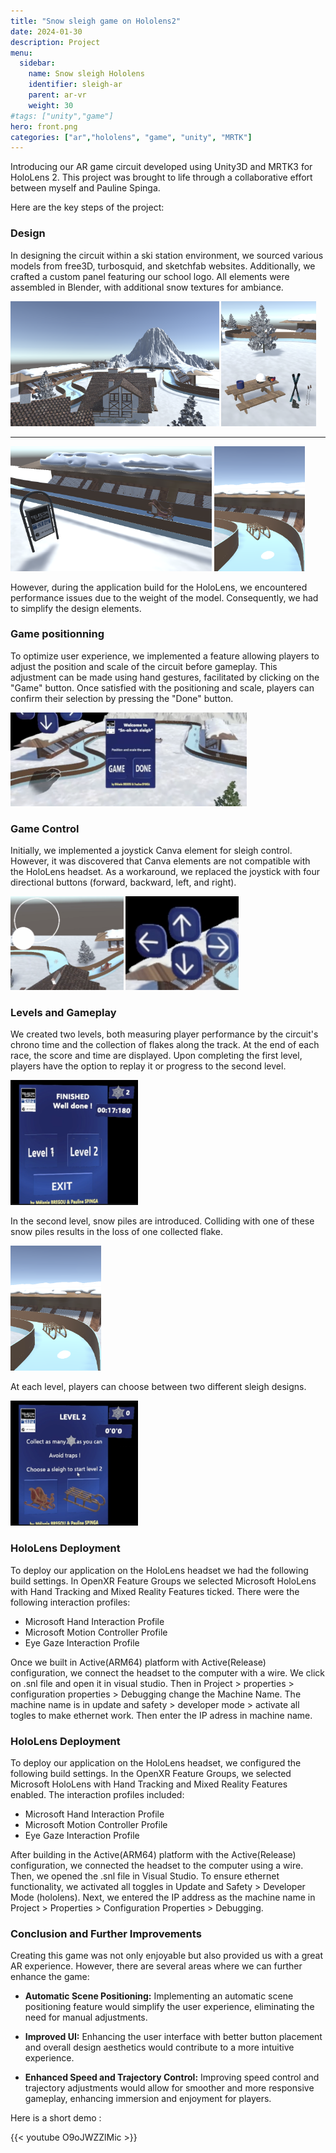 ```yaml
---
title: "Snow sleigh game on Hololens2"
date: 2024-01-30
description: Project
menu:
  sidebar:
    name: Snow sleigh Hololens
    identifier: sleigh-ar
    parent: ar-vr
    weight: 30
#tags: ["unity","game"]
hero: front.png
categories: ["ar","hololens", "game", "unity", "MRTK"]
---
```


Introducing our AR game circuit developed using Unity3D and MRTK3 for HoloLens 2. This project was brought to life through a collaborative effort between myself and Pauline Spinga.

Here are the key steps of the project:

### Design

In designing the circuit within a ski station environment, we sourced various models from free3D, turbosquid, and sketchfab websites. Additionally, we crafted a custom panel featuring our school logo. All elements were assembled in Blender, with additional snow textures for ambiance.

<img src="/posts/ar-vr/sleigh-ar/front.png" height="200">

<img src="/posts/ar-vr/sleigh-ar/banc.png" height="200">

---

<img src="/posts/ar-vr/sleigh-ar/tsp.png" height="200">

<img src="/posts/ar-vr/sleigh-ar/trap.png" height="200">

However, during the application build for the HoloLens, we encountered performance issues due to the weight of the model. Consequently, we had to simplify the design elements.


### Game positionning 

To optimize user experience, we implemented a feature allowing players to adjust the position and scale of the circuit before gameplay. 
This adjustment can be made using hand gestures, facilitated by clicking on the "Game" button. Once satisfied with the positioning and scale, players can confirm their selection by pressing the "Done" button.

<img src="/posts/ar-vr/sleigh-ar/position.png" height="150">


### Game Control

Initially, we implemented a joystick Canva element for sleigh control. However, it was discovered that Canva elements are not compatible with the HoloLens headset. As a workaround, we replaced the joystick with four directional buttons (forward, backward, left, and right).

<img src="/posts/ar-vr/sleigh-ar/joystick.png" height="150">
<img src="/posts/ar-vr/sleigh-ar/controls.png" height="150">


### Levels and Gameplay

We created two levels, both measuring player performance by the circuit's chrono time and the collection of flakes along the track. At the end of each race, the score and time are displayed. Upon completing the first level, players have the option to replay it or progress to the second level. 

<img src="/posts/ar-vr/sleigh-ar/results.png" height="200">

In the second level, snow piles are introduced. Colliding with one of these snow piles results in the loss of one collected flake.

<img src="/posts/ar-vr/sleigh-ar/trap.png" height="200">

At each level, players can choose between two different sleigh designs.

<img src="/posts/ar-vr/sleigh-ar/sleighs.png" height="200">



### HoloLens Deployment

To deploy our application on the HoloLens headset we had the following build settings. In OpenXR Feature Groups we selected Microsoft HoloLens with Hand Tracking and Mixed Reality Features ticked.
There were the following interaction profiles:
- Microsoft Hand Interaction Profile
- Microsoft Motion Controller Profile
- Eye Gaze Interaction Profile

Once we built in Active(ARM64) platform with Active(Release) configuration, we connect the headset to the computer with a wire. We click on .snl file and open it in visual studio. Then in Project > properties > configuration properties > Debugging change the Machine Name. The machine name is in update and safety > developer mode > activate all togles to make ethernet work. Then enter the IP adress in machine name.


### HoloLens Deployment

To deploy our application on the HoloLens headset, we configured the following build settings. In the OpenXR Feature Groups, we selected Microsoft HoloLens with Hand Tracking and Mixed Reality Features enabled. The interaction profiles included:

- Microsoft Hand Interaction Profile
- Microsoft Motion Controller Profile
- Eye Gaze Interaction Profile

After building in the Active(ARM64) platform with the Active(Release) configuration, we connected the headset to the computer using a wire. Then, we opened the .snl file in Visual Studio. To ensure ethernet functionality, we activated all toggles in Update and Safety > Developer Mode (hololens). Next, we entered the IP address as the machine name in Project > Properties > Configuration Properties > Debugging.

### Conclusion and Further Improvements

Creating this game was not only enjoyable but also provided us with a great AR experience. However, there are several areas where we can further enhance the game:

- **Automatic Scene Positioning:** Implementing an automatic scene positioning feature would simplify the user experience, eliminating the need for manual adjustments.
  
- **Improved UI:** Enhancing the user interface with better button placement and overall design aesthetics would contribute to a more intuitive experience.
  
- **Enhanced Speed and Trajectory Control:** Improving speed control and trajectory adjustments would allow for smoother and more responsive gameplay, enhancing immersion and enjoyment for players.


Here is a short demo :

{{< youtube O9oJWZZlMic >}}